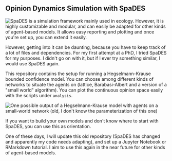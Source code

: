 ## Opinion Dynamics Simulation with SpaDES

![SpaDES](https://github.com/PredictiveEcology/SpaDES) is a simulation framework mainly used in ecology. However, it is highly customizable and modular, and can easily be adapted for other kinds of agent-based models. It allows easy reporting and plotting and once you're set up, you can extend it easily.

However, getting into it can be daunting, because you have to keep track of a lot of files and dependencies. For my first attempt at a PhD, I tried SpaDES for my purposes. I didn't go on with it, but if I ever try something similar, I would use SpaDES again.

This repository contains the setup for running a Hegselmann-Krause bounded confidence model. You can choose among different kinds of networks to situate the agents on (lattice, Barabasi-Albert and a version of a "small world" algorithm). You can plot the continuous opinion space easily with the scripts under ```analysis```. 

![One possible output of a Hegselmann-Krause model with agents on a small-world network (old, I don't know the parameterization of this one)]('small_world.png')

If you want to build your own models and don't know where to start with SpaDES, you can use this as orientation.

One of these days, I will update this old repository (SpaDES has changed and apparently my code needs adapting), and set up a Jupyter Notebook or RMarkdown tutorial. I aim to use this again in the near future for other kinds of agent-based models.